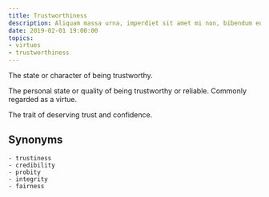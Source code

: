 ```yaml
---
title: Trustworthiness
description: Aliquam massa urna, imperdiet sit amet mi non, bibendum euismod est.
date: 2019-02-01 19:00:00
topics: 
- virtues
- trustworthiness
---
```


The state or character of being trustworthy.

The personal state or quality of being trustworthy or reliable. Commonly regarded as a virtue.

The trait of deserving trust and confidence.


## Synonyms
	- trustiness
	- credibility
	- probity
	- integrity
	- fairness

